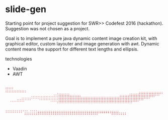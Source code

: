 # slide-gen

Starting point for project suggestion for SWR>> Codefest 2016 (hackathon).
Suggestion was not chosen as a project.


Goal is to implement a pure java dynamic content image creation kit, with graphical editor, custom layouter and image generation with awt.
Dynamic content means the support for different text lengths and ellipsis.

technologies
- Vaadin
- AWT

<dl>
<pre style="font: 10px/5px monospace;color: red;">

                                                                                                    ;;;;;
                                                                                          ;;;;;;;;;;;;;
                                                                                       ;;;;;;;;;;;;;;;
                                    ';;;;;;;                                     ;;;;;;;;;;;;;;;;;;;
                                  ''';;;;;;;;;;;;;;                        ;;;;;;;;;;;;;;;;;;;;;;
                    ''''''''''''''''';;;;;;;;;;;;;;;;;;;;;;;;;;;;;;;;;;;;;;;;;;;;;;;;;;;;;;;;;
              ''''''''''''''''''''''';;;;;;;;;;;;;;;;;;;;;;;;;;;;;;;;;;;;;;;;;;;;;;;;;;;;;
           '''''''''     '''''''''''';;;;;;;;;;;;;;;;;;;;;;;;;;;;;;;;;;;;;;;;;;;;;;;;;;
       '''''''''                '''';;;;;;;;;;;;;;;;;;;;;;;;;;;;;;;;;;;;;;;;;;;;;;;
''''''''''''                    '''';;;;;;;;;;;;;;;;;;;;;;;;;;;;;;;;;;;;;;;;;;;
'''''''''                           ;;;;;;;;;;;;;;;;;;;;;;;;;;;;;;;;;;;;;;;
 '''''                                                ;;;;;;;;

</pre>
</dl>
